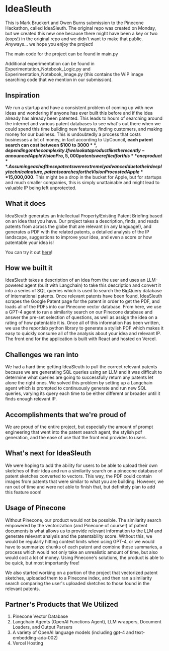 # IdeaSleuth

This is Mark Bruckert and Owen Burns submission to the Pinecone Hackathon, called IdeaSleuth. The original repo was created on Monday, but we created this new one because there might have been a key or two (oops!) in the original repo and we didn't want to make that public. Anyways... we hope you enjoy the project!

The main code for the project can be found in main.py

Additional experimentation can be found in Experimentation_Notebook_Logic.py and Experimentation_Notebook_Image.py (this contains the WIP image searching code that we mention in our submission).

## Inspiration

We run a startup and have a consistent problem of coming up with new ideas and wondering if anyone has ever built this before and if the idea already has already been patented. This leads to hours of searching around the internet and various patent databases to see what's out there when we could spend this time building new features, finding customers, and making money for our business. This is undoubtedly a process that costs businesses a lot of money, in fact according to UpCouncil, **each patent search can cost between $100 to $3000**, depending on the complexity. If we look at a product like the recently-announced Apple Vision Pro, 5,000 patents were filed for this **one product**.  Assuming each of these patents were extremely advanced due to their deeply technical nature, patent searches for the Vision Pro costed Apple **$15,000,000**. This might be a drop in the bucket for Apple, but for startups and much smaller companies, this is simply unattainable and might lead to valuable IP being left unprotected.

## What it does

IdeaSleuth generates an Intellectual Property/Existing Patent Briefing based on an idea that you have. Our project takes a description, finds, and reads patents from across the globe that are relevant (in any language!), and generates a PDF with the related patents, a detailed analysis of the IP landscape, suggestions to improve your idea, and even a score or how patentable your idea is!

You can try it out [here](https://idea-sleuth.vercel.app/)!

## How we built it

IdeaSleuth takes a description of an idea from the user and uses an LLM-powered agent (built with Langchain) to take this description and convert it into a series of SQL queries which is used to search the BigQuery database of international patents. Once relevant patents have been found, IdeaSleuth scrapes the Google Patent page for the patent in order to get the PDF, and loads all of the PDFs into our Pinecone vector database. From here, we use a GPT-4 agent to run a similarity search on our Pinecone database and answer the pre-set selection of questions, as well as assign the idea on a rating of how patentable it is. Once all of this information has been written, we use the reportlab python library to generate a stylish PDF which makes it easy to quickly consume all of the analysis about your idea and relevant IP. The front end for the application is built with React and hosted on Vercel.

## Challenges we ran into

We had a hard time getting IdeaSleuth to pull the correct relevant patents because we are generating SQL queries using an LLM and it was difficult to determine what queries are going to successfully return any patents let alone the right ones. We solved this problem by setting up a Langchain agent which is prompted to continuously generate and run new SQL queries, varying its query each time to be either different or broader until it finds enough relevant IP.

## Accomplishments that we're proud of

We are proud of the entire project, but especially the amount of prompt engineering that went into the patent search agent, the stylish pdf generation, and the ease of use that the front end provides to users.

## What's next for IdeaSleuth

We were hoping to add the ability for users to be able to upload their own sketches of their idea and run a similarity search on a pinecone database of patent sketches converted to vectors. This way, the PDF could contain images from patents that were similar to what you are building. However, we ran out of time and were not able to finish that, but definitely plan to add this feature soon!

## Usage of Pinecone

Without Pinecone, our product would not be possible. The similarity search empowered by the vectorization (and Pinecone of course!) of patent documents is what allows us to provide relevant information to the LLM and generate relevant analysis and the patentability score. Without this, we would be regularly hitting context limits when using GPT-4, or we would have to summarize chunks of each patent and combine these summaries, a process which would not only take an unrealistic amount of time, but also would cost a lot of money. Using Pinecone's solutions, the product is able to be quick, but most importantly free!

We also started working on a portion of the project that vectorized patent sketches, uploaded them to a Pinecone index, and then ran a similarity search comparing the user's uploaded sketches to those found in the relevant patents. 

## Partner's Products that We Utilized
1. Pinecone Vector Database
2. Langchain Agents (OpenAI Functions Agent), LLM wrappers, Document Loaders, and Output Parsers
3. A variety of OpenAI language models (including gpt-4 and text-embedding-ada-002)
4. Vercel Hosting
